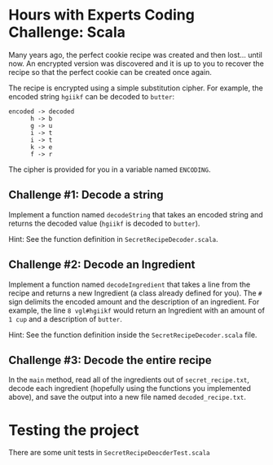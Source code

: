 # Hours with Experts Coding Challenge: Scala

Many years ago, the perfect cookie recipe was created and then lost... until now. An encrypted version was discovered
and it is up to you to recover the recipe so that the perfect cookie can be created once again.

The recipe is encrypted using a simple substitution cipher. For example, the encoded string `hgiikf` can be decoded to `butter`:

```
encoded -> decoded
      h -> b
      g -> u
      i -> t
      i -> t
      k -> e
      f -> r
```

The cipher is provided for you in a variable named `ENCODING`. 

## Challenge #1: Decode a string

Implement a function named `decodeString` that takes an encoded string and returns the decoded value (`hgiikf` is decoded to `butter`).

Hint: See the function definition in `SecretRecipeDecoder.scala`.

## Challenge #2: Decode an Ingredient

Implement a function named `decodeIngredient` that takes a line from the recipe and returns a new Ingredient (a class already defined for you).
The `#` sign delimits the encoded amount and the description of an ingredient. For example, the line `8 vgl#hgiikf` would return an Ingredient 
with an amount of `1 cup` and a description of `butter`. 

Hint: See the function definition inside the `SecretRecipeDecoder.scala` file.

## Challenge #3: Decode the entire recipe

In the `main` method, read all of the ingredients out of `secret_recipe.txt`, decode each ingredient (hopefully using the functions
you implemented above), and save the output into a new file named `decoded_recipe.txt`.

# Testing the project

There are some unit tests in `SecretRecipeDeocderTest.scala`